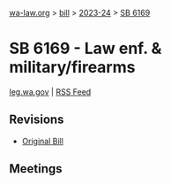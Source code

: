 [wa-law.org](/) > [bill](/bill/) > [2023-24](/bill/2023-24/) > [SB 6169](/bill/2023-24/sb/6169/)

# SB 6169 - Law enf. & military/firearms
[leg.wa.gov](https://app.leg.wa.gov/billsummary?BillNumber=6169&Year=2023&Initiative=false) | [RSS Feed](./rss.xml)

## Revisions
* [Original Bill](1/)

## Meetings
